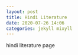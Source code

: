 ```yaml
---
layout: post
title: Hindi Literature
date: 2020-07-26 14:06
categories: jekyll mixyll
---
```

hindi literature page